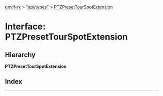 [onvif-rx](../README.md) > ["api/types"](../modules/_api_types_.md) > [PTZPresetTourSpotExtension](../interfaces/_api_types_.ptzpresettourspotextension.md)

# Interface: PTZPresetTourSpotExtension

## Hierarchy

**PTZPresetTourSpotExtension**

## Index

---

